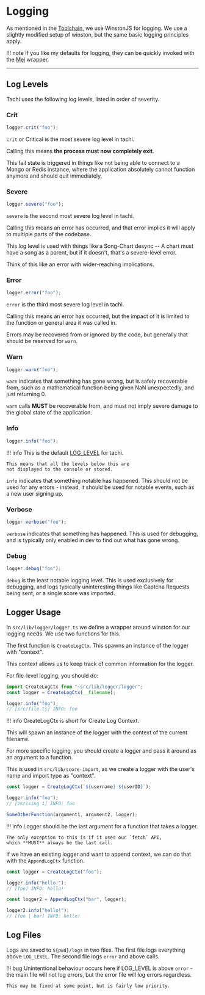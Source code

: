 # Logging

As mentioned in the [Toolchain](./toolchain), we use
WinstonJS for logging. We use a slightly modified setup
of winston, but the same basic logging principles apply.

!!! note
	If you like my defaults for logging, they can be quickly
	invoked with the [Mei](https://github.com/zkrising/mei) wrapper.

*****

## Log Levels

Tachi uses the following log levels, listed in order of
severity.

### Crit

```ts
logger.crit("foo");
```

`crit` or Critical is the most severe log level in tachi.

Calling this means **the process must now completely exit**.

This fail state is triggered in things like not being able
to connect to a Mongo or Redis instance, where the application
absolutely cannot function anymore and should quit immediately.

### Severe

```ts
logger.severe("foo");
```

`severe` is the second most severe log level in tachi.

Calling this means an error has occurred, and that error implies
it will apply to multiple parts of the codebase.

This log level is used with things like a Song-Chart
desync -- A chart must have a song as a parent, but if it
doesn't, that's a severe-level error.

Think of this like an error with wider-reaching implications.

### Error

```ts
logger.error("foo");
```

`error` is the third most severe log level in tachi.

Calling this means an error has occurred, but the impact of
it is limited to the function or general area it was called in.

Errors may be recovered from or ignored by the code, but generally that should be reserved for `warn`.

### Warn

```ts
logger.warn("foo");
```

`warn` indicates that something has gone wrong, but is safely
recoverable from, such as a mathematical function being given NaN unexpectedly, and just returning 0.

`warn` calls **MUST** be recoverable from, and must not
imply severe damage to the global state of the application.

### Info

```ts
logger.info("foo");
```

!!! info
	This is the default [LOG_LEVEL](./config) for tachi.

	This means that all the levels below this are
	not displayed to the console or stored.

`info` indicates that something notable has happened. This
should not be used for any errors - instead, it should be
used for notable events, such as a new user signing up.

### Verbose

```ts
logger.verbose("foo");
```

`verbose` indicates that something has happened. This is
used for debugging, and is typically only enabled in dev
to find out what has gone wrong.

### Debug

```ts
logger.debug("foo");
```

`debug` is the least notable logging level. This is used
exclusively for debugging, and logs typically uninteresting
things like Captcha Requests being sent, or a single score was imported.

## Logger Usage

In `src/lib/logger/logger.ts` we define a wrapper around winston
for our logging needs. We use two functions for this.

The first function is `CreateLogCtx`. This spawns an
instance of the logger with "context".

This context allows us to keep track of common information
for the logger.

For file-level logging, you should do:

```ts
import CreateLogCtx from "~src/lib/logger/logger";
const logger = CreateLogCtx(__filename);

logger.info("foo");
// [src/file.ts] INFO: foo
```

!!! info
	CreateLogCtx is short for Create Log Context.

This will spawn an instance of the logger with the context
of the current filename.

For more specific logging, you should create a logger
and pass it around as an argument to a function.

This is used in `src/lib/score-import`, as we create a
logger with the user's name and import type as "context".

```ts
const logger = CreateLogCtx(`${username} ${userID}`);

logger.info("foo");
// [zkrising 1] INFO: foo

SomeOtherFunction(argument1, argument2, logger);
```

!!! info
	Logger should be the last argument for a function that
	takes a logger.

	The only exception to this is if it uses our `fetch` API,
	which **MUST** always be the last call.

If we have an existing logger and want to append context,
we can do that with the `AppendLogCtx` function.

```ts
const logger = CreateLogCtx("foo");

logger.info("hello!");
// [foo] INFO: hello!

const logger2 = AppendLogCtx("bar", logger);

logger2.info("hello!");
// [foo | bar] INFO: hello!
```

## Log Files

Logs are saved to `${pwd}/logs` in two files. The first
file logs everything above `LOG_LEVEL`. The second file
logs `error` and above calls.

!!! bug
	Unintentional behaviour occurs here if LOG_LEVEL is
	above `error` - the main file will not log errors,
	but the error file will log errors regardless.

	This may be fixed at some point, but is fairly low priority.
